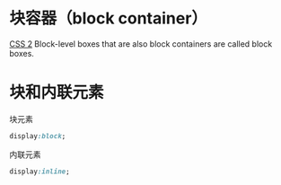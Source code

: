 # 块容器（block container）
[CSS 2](https://drafts.csswg.org/css2/#block-boxes)
Block-level boxes that are also block containers are called block boxes.
# 块和内联元素
块元素
```css
display:block;
```
内联元素
```css
display:inline;
```